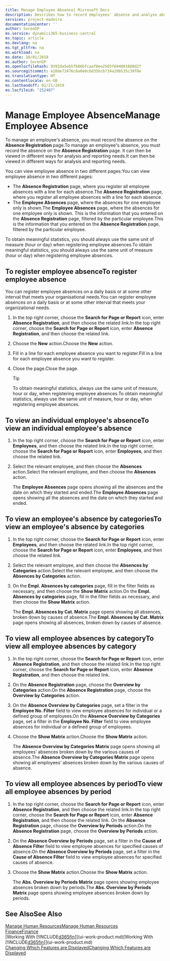 ```yaml
---
title: Manage Employee Absence| Microsoft Docs
description: Describes how to record employees' absence and analyse absence statistics.
services: project-madeira
documentationcenter: ''
author: SorenGP
ms.service: dynamics365-business-central
ms.topic: article
ms.devlang: na
ms.tgt_pltfrm: na
ms.workload: na
ms.date: 10/01/2018
ms.author: SorenGP
ms.openlocfilehash: 9391da5eb5fb06bfcaaf8ee2503f694801888d2f
ms.sourcegitcommit: e10de72476c6a6e0cbd35bcb714a29b535c39f0e
ms.translationtype: HT
ms.contentlocale: en-GB
ms.lasthandoff: 01/21/2019
ms.locfileid: "252407"
---
```

# <a name="manage-employee-absence"></a><span data-ttu-id="2f859-103">Manage Employee Absence</span><span class="sxs-lookup"><span data-stu-id="2f859-103">Manage Employee Absence</span></span>
<span data-ttu-id="2f859-104">To manage an employee's absence, you must record the absence on the **Absence Registration** page.</span><span class="sxs-lookup"><span data-stu-id="2f859-104">To manage an employee's absence, you must record the absence on the **Absence Registration** page.</span></span> <span data-ttu-id="2f859-105">It can then be viewed in different ways for analysis and reporting needs.</span><span class="sxs-lookup"><span data-stu-id="2f859-105">It can then be viewed in different ways for analysis and reporting needs.</span></span>

<span data-ttu-id="2f859-106">You can view employee absence in two different pages:</span><span class="sxs-lookup"><span data-stu-id="2f859-106">You can view employee absence in two different pages:</span></span>

* <span data-ttu-id="2f859-107">The **Absence Registration** page, where you register all employee absences with a line for each absence.</span><span class="sxs-lookup"><span data-stu-id="2f859-107">The **Absence Registration** page, where you register all employee absences with a line for each absence.</span></span>
* <span data-ttu-id="2f859-108">The **Employee Absences** page, where the absences for one employee only is shown.</span><span class="sxs-lookup"><span data-stu-id="2f859-108">The **Employee Absences** page, where the absences for one employee only is shown.</span></span> <span data-ttu-id="2f859-109">This is the information that you entered on the **Absence Registration** page, filtered by the particular employee.</span><span class="sxs-lookup"><span data-stu-id="2f859-109">This is the information that you entered on the **Absence Registration** page, filtered by the particular employee.</span></span>

<span data-ttu-id="2f859-110">To obtain meaningful statistics, you should always use the same unit of measure (hour or day) when registering employee absences.</span><span class="sxs-lookup"><span data-stu-id="2f859-110">To obtain meaningful statistics, you should always use the same unit of measure (hour or day) when registering employee absences.</span></span>

## <a name="to-register-employee-absence"></a><span data-ttu-id="2f859-111">To register employee absence</span><span class="sxs-lookup"><span data-stu-id="2f859-111">To register employee absence</span></span>
<span data-ttu-id="2f859-112">You can register employee absences on a daily basis or at some other interval that meets your organisational needs.</span><span class="sxs-lookup"><span data-stu-id="2f859-112">You can register employee absences on a daily basis or at some other interval that meets your organizational needs.</span></span>

1. <span data-ttu-id="2f859-113">In the top right corner, choose the **Search for Page or Report** icon, enter **Absence Registration**, and then choose the related link.</span><span class="sxs-lookup"><span data-stu-id="2f859-113">In the top right corner, choose the **Search for Page or Report** icon, enter **Absence Registration**, and then choose the related link.</span></span>
2. <span data-ttu-id="2f859-114">Choose the **New** action.</span><span class="sxs-lookup"><span data-stu-id="2f859-114">Choose the **New** action.</span></span>
3. <span data-ttu-id="2f859-115">Fill in a line for each employee absence you want to register.</span><span class="sxs-lookup"><span data-stu-id="2f859-115">Fill in a line for each employee absence you want to register.</span></span>
4. <span data-ttu-id="2f859-116">Close the page.</span><span class="sxs-lookup"><span data-stu-id="2f859-116">Close the page.</span></span>

    > [!Tip]
    > <span data-ttu-id="2f859-117">To obtain meaningful statistics, always use the same unit of measure, hour or day, when registering employee absences.</span><span class="sxs-lookup"><span data-stu-id="2f859-117">To obtain meaningful statistics, always use the same unit of measure, hour or day, when registering employee absences.</span></span>

## <a name="to-view-an-individual-employees-absence"></a><span data-ttu-id="2f859-118">To view an individual employee's absence</span><span class="sxs-lookup"><span data-stu-id="2f859-118">To view an individual employee's absence</span></span>
1. <span data-ttu-id="2f859-119">In the top right corner, choose the **Search for Page or Report** icon, enter **Employees**, and then choose the related link.</span><span class="sxs-lookup"><span data-stu-id="2f859-119">In the top right corner, choose the **Search for Page or Report** icon, enter **Employees**, and then choose the related link.</span></span>
2. <span data-ttu-id="2f859-120">Select the relevant employee, and then choose the **Absences** action.</span><span class="sxs-lookup"><span data-stu-id="2f859-120">Select the relevant employee, and then choose the **Absences** action.</span></span>

    <span data-ttu-id="2f859-121">The **Employee Absences** page opens showing all the absences and the date on which they started and ended.</span><span class="sxs-lookup"><span data-stu-id="2f859-121">The **Employee Absences** page opens showing all the absences and the date on which they started and ended.</span></span>

## <a name="to-view-an-employees-absence-by-categories"></a><span data-ttu-id="2f859-122">To view an employee's absence by categories</span><span class="sxs-lookup"><span data-stu-id="2f859-122">To view an employee's absence by categories</span></span>
1. <span data-ttu-id="2f859-123">In the top right corner, choose the **Search for Page or Report** icon, enter **Employees**, and then choose the related link.</span><span class="sxs-lookup"><span data-stu-id="2f859-123">In the top right corner, choose the **Search for Page or Report** icon, enter **Employees**, and then choose the related link.</span></span>
2. <span data-ttu-id="2f859-124">Select the relevant employee, and then choose the **Absences by Categories** action.</span><span class="sxs-lookup"><span data-stu-id="2f859-124">Select the relevant employee, and then choose the **Absences by Categories** action.</span></span>
3. <span data-ttu-id="2f859-125">On the **Empl. Absences by categories** page, fill in the filter fields as necessary, and then choose the **Show Matrix** action.</span><span class="sxs-lookup"><span data-stu-id="2f859-125">On the **Empl. Absences by categories** page, fill in the filter fields as necessary, and then choose the **Show Matrix** action.</span></span>

    <span data-ttu-id="2f859-126">The **Empl. Absences by Cat. Matrix** page opens showing all absences, broken down by causes of absence.</span><span class="sxs-lookup"><span data-stu-id="2f859-126">The **Empl. Absences by Cat. Matrix** page opens showing all absences, broken down by causes of absence.</span></span>

## <a name="to-view-all-employee-absences-by-category"></a><span data-ttu-id="2f859-127">To view all employee absences by category</span><span class="sxs-lookup"><span data-stu-id="2f859-127">To view all employee absences by category</span></span>
1. <span data-ttu-id="2f859-128">In the top right corner, choose the **Search for Page or Report** icon, enter **Absence Registration**, and then choose the related link.</span><span class="sxs-lookup"><span data-stu-id="2f859-128">In the top right corner, choose the **Search for Page or Report** icon, enter **Absence Registration**, and then choose the related link.</span></span>
2. <span data-ttu-id="2f859-129">On the **Absence Registration** page, choose the **Overview by Categories** action.</span><span class="sxs-lookup"><span data-stu-id="2f859-129">On the **Absence Registration** page, choose the **Overview by Categories** action.</span></span>
3. <span data-ttu-id="2f859-130">On the **Absence Overview by Categories** page, set a filter in the **Employee No. Filter** field to view employee absences for individual or a defined group of employees.</span><span class="sxs-lookup"><span data-stu-id="2f859-130">On the **Absence Overview by Categories** page, set a filter in the **Employee No. Filter** field to view employee absences for individual or a defined group of employees.</span></span>
4. <span data-ttu-id="2f859-131">Choose the **Show Matrix** action.</span><span class="sxs-lookup"><span data-stu-id="2f859-131">Choose the **Show Matrix** action.</span></span>

    <span data-ttu-id="2f859-132">The **Absence Overview by Categories Matrix** page opens showing all employees’ absences broken down by the various causes of absence.</span><span class="sxs-lookup"><span data-stu-id="2f859-132">The **Absence Overview by Categories Matrix** page opens showing all employees’ absences broken down by the various causes of absence.</span></span>

## <a name="to-view-all-employee-absences-by-period"></a><span data-ttu-id="2f859-133">To view all employee absences by period</span><span class="sxs-lookup"><span data-stu-id="2f859-133">To view all employee absences by period</span></span>
1. <span data-ttu-id="2f859-134">In the top right corner, choose the **Search for Page or Report** icon, enter **Absence Registration**, and then choose the related link.</span><span class="sxs-lookup"><span data-stu-id="2f859-134">In the top right corner, choose the **Search for Page or Report** icon, enter **Absence Registration**, and then choose the related link.</span></span>
   <span data-ttu-id="2f859-135">On the **Absence Registration** page, choose the **Overview by Periods** action.</span><span class="sxs-lookup"><span data-stu-id="2f859-135">On the **Absence Registration** page, choose the **Overview by Periods** action.</span></span>
2. <span data-ttu-id="2f859-136">On the **Absence Overview by Periods** page, set a filter in the **Cause of Absence Filter** field to view employee absences for specified causes of absence.</span><span class="sxs-lookup"><span data-stu-id="2f859-136">On the **Absence Overview by Periods** page, set a filter in the **Cause of Absence Filter** field to view employee absences for specified causes of absence.</span></span>
3. <span data-ttu-id="2f859-137">Choose the **Show Matrix** action.</span><span class="sxs-lookup"><span data-stu-id="2f859-137">Choose the **Show Matrix** action.</span></span>

    <span data-ttu-id="2f859-138">The **Abs. Overview by Periods Matrix** page opens showing employee absences broken down by periods.</span><span class="sxs-lookup"><span data-stu-id="2f859-138">The **Abs. Overview by Periods Matrix** page opens showing employee absences broken down by periods.</span></span>

## <a name="see-also"></a><span data-ttu-id="2f859-139">See Also</span><span class="sxs-lookup"><span data-stu-id="2f859-139">See Also</span></span>
[<span data-ttu-id="2f859-140">Manage Human Resources</span><span class="sxs-lookup"><span data-stu-id="2f859-140">Manage Human Resources</span></span>](hr-manage-human-resources.md)  
[<span data-ttu-id="2f859-141">Finance</span><span class="sxs-lookup"><span data-stu-id="2f859-141">Finance</span></span>](finance.md)  
<span data-ttu-id="2f859-142">[Working With [!INCLUDE[d365fin](includes/d365fin_md.md)]](ui-work-product.md)</span><span class="sxs-lookup"><span data-stu-id="2f859-142">[Working With [!INCLUDE[d365fin](includes/d365fin_md.md)]](ui-work-product.md)</span></span>  
[<span data-ttu-id="2f859-143">Changing Which Features are Displayed</span><span class="sxs-lookup"><span data-stu-id="2f859-143">Changing Which Features are Displayed</span></span>](ui-experiences.md)

